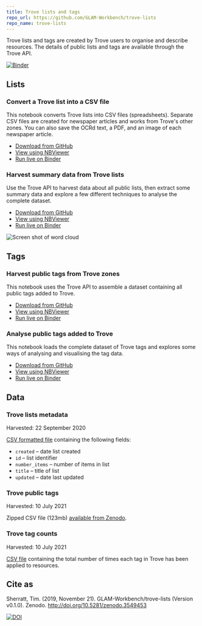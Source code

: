 ```yaml
---
title: Trove lists and tags
repo_url: https://github.com/GLAM-Workbench/trove-lists
repo_name: trove-lists
---
```


Trove lists and tags are created by Trove users to organise and describe resources. The details of public lists and tags are available through the Trove API.

[![Binder](https://mybinder.org/badge_logo.svg)](https://mybinder.org/v2/gh/GLAM-Workbench/trove-lists/master?urlpath=lab)

## Lists

### Convert a Trove list into a CSV file  
This notebook converts Trove lists into CSV files (spreadsheets). Separate CSV files are created for newspaper articles and works from Trove's other zones. You can also save the OCRd text, a PDF, and an image of each newspaper article.

* [Download from GitHub](https://github.com/GLAM-Workbench/trove-lists/blob/master/Convert-a-Trove-list-into-a-CSV-file.ipynb)
* [View using NBViewer](https://nbviewer.jupyter.org/github/GLAM-Workbench/trove-lists/blob/master/Convert-a-Trove-list-into-a-CSV-file.ipynb)
* [Run live on Binder](https://mybinder.org/v2/gh/GLAM-Workbench/trove-lists/master?urlpath=lab/tree/Convert-a-Trove-list-into-a-CSV-file.ipynb)

### Harvest summary data from Trove lists
Use the Trove API to harvest data about all public lists, then extract some summary data and explore a few different techniques to analyse the complete dataset.

* [Download from GitHub](https://github.com/GLAM-Workbench/trove-lists/blob/master/Harvest-summary-data-from-lists.ipynb)
* [View using NBViewer](https://nbviewer.jupyter.org/github/GLAM-Workbench/trove-lists/blob/master/Harvest-summary-data-from-lists.ipynb)
* [Run live on Binder](https://mybinder.org/v2/gh/GLAM-Workbench/trove-lists/master?urlpath=lab/tree/Harvest-summary-data-from-lists.ipynb)

![Screen shot of word cloud](images/trove-lists.png)

## Tags

### Harvest public tags from Trove zones  
This notebook uses the Trove API to assemble a dataset containing all public tags added to Trove.

* [Download from GitHub](https://github.com/GLAM-Workbench/trove-lists/blob/master/harvest-tags.ipynb)
* [View using NBViewer](https://nbviewer.jupyter.org/github/GLAM-Workbench/trove-lists/blob/master/harvest-tags.ipynb)
* [Run live on Binder](https://mybinder.org/v2/gh/GLAM-Workbench/trove-lists/master?urlpath=lab/tree/harvest-tags.ipynb)

### Analyse public tags added to Trove  
This notebook loads the complete dataset of Trove tags and explores some ways of analysing and visualising the tag data.

* [Download from GitHub](https://github.com/GLAM-Workbench/trove-lists/blob/master/analyse_tags.ipynb)
* [View using NBViewer](https://nbviewer.jupyter.org/github/GLAM-Workbench/trove-lists/blob/master/analyse_tags.ipynb)
* [Run live on Binder](https://mybinder.org/v2/gh/GLAM-Workbench/trove-lists/master?urlpath=lab/tree/analyse_tags.ipynb)

## Data

### Trove lists metadata

Harvested: 22 September 2020

[CSV formatted file](https://github.com/GLAM-Workbench/trove-lists/blob/master/data/trove-lists-2020-09-22.csv) containing the following fields:  

+ `created` – date list created
+ `id` – list identifier
+ `number_items` – number of items in list
+ `title` – title of list
+ `updated` – date last updated

### Trove public tags

Harvested: 10 July 2021

Zipped CSV file (123mb) [available from Zenodo](https://doi.org/10.5281/zenodo.5094314).

### Trove tag counts

Harvested: 10 July 2021

[CSV file](https://github.com/GLAM-Workbench/trove-lists/blob/master/trove_tag_counts_20210710.csv) containing the total number of times each tag in Trove has been applied to resources.

## Cite as

Sherratt, Tim. (2019, November 21). GLAM-Workbench/trove-lists (Version v0.1.0). Zenodo. <http://doi.org/10.5281/zenodo.3549453>

[![DOI](https://zenodo.org/badge/DOI/10.5281/zenodo.3549454.svg)](https://doi.org/10.5281/zenodo.3549454)
